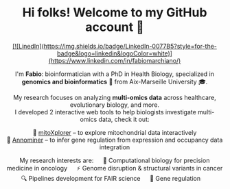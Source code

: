 <html>
  <h1 align="center"> 
    Hi folks! Welcome to my GitHub account 👋
  </h1>
  
  <div align="center">
  <a href="">[![LinedIn](https://img.shields.io/badge/LinkedIn-0077B5?style=for-the-badge&logo=linkedin&logoColor=white)](https://www.linkedin.com/in/fabiomarchiano/)</a>
</div>
  
  <div align="center">
    <p>
      I'm <b>Fabio</b>: bioinformatician with a PhD in Health Biology, specialized in <b>genomics and bioinformatics</b> 🧬 from Aix-Marseille University 🎓.
    </p>
    <p>
      My research focuses on analyzing <b>multi-omics data</b> across healthcare, evolutionary biology, and more. <br>I developed 2 interactive web tools to help biologists investigate multi-omics data, check it out:
    </p>
    <p>
      🔹 <a href="https://mitoxplorer3.ibdm.univ-amu.fr/index.php">mitoXplorer</a> – to explore mitochondrial data interactively <br>
      🔹 <a href="https://kailash.ibdm.univ-amu.fr/AnnoMiner/">Annominer</a> – to infer gene regulation from expression and occupancy data integration
    </p>
    <p>
      My research interests are: &emsp;
      🔬 Computational biology for precision medicine in oncology &emsp;
      ⚡ Genome disruption & structural variants in cancer
      🔍 Pipelines development for FAIR science &emsp;
      🧬 Gene regulation &emsp;
    </p>
   </div> 
 </html>
